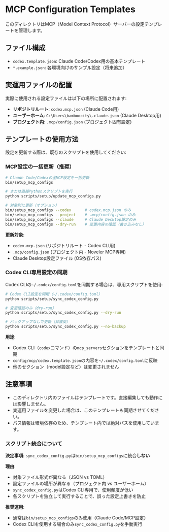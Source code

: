# MCP Configuration Templates

このディレクトリはMCP（Model Context Protocol）サーバーの設定テンプレートを管理します。

## ファイル構成

- `codex.template.json`: Claude Code/Codex用の基本テンプレート
- `*.example.json`: 各環境向けのサンプル設定（将来追加）

## 実運用ファイルの配置

実際に使用される設定ファイルは以下の場所に配置されます:

- **リポジトリルート**: `codex.mcp.json` (Claude Code用)
- **ユーザーホーム**: `C:\Users\bamboocity\.claude.json` (Claude Desktop用)
- **プロジェクト内**: `.mcp/config.json` (プロジェクト固有設定)

## テンプレートの使用方法

設定を更新する際は、既存のスクリプトを使用してください:

### MCP設定の一括更新（推奨）

```bash
# Claude Code/Codexの全MCP設定を一括更新
bin/setup_mcp_configs

# または直接Pythonスクリプトを実行
python scripts/setup/update_mcp_configs.py

# 対象別に更新（オプション）
bin/setup_mcp_configs --codex      # codex.mcp.json のみ
bin/setup_mcp_configs --project    # .mcp/config.json のみ
bin/setup_mcp_configs --claude     # Claude Desktop設定のみ
bin/setup_mcp_configs --dry-run    # 変更内容の確認（書き込みなし）
```

**更新対象**:
- `codex.mcp.json` (リポジトリルート - Codex CLI用)
- `.mcp/config.json` (プロジェクト内 - Noveler MCP専用)
- Claude Desktop設定ファイル (OS依存パス)

### Codex CLI専用設定の同期

Codex CLIの`~/.codex/config.toml`を同期する場合は、専用スクリプトを使用:

```bash
# Codex CLI設定を同期（~/.codex/config.toml）
python scripts/setup/sync_codex_config.py

# 変更確認のみ（dry-run）
python scripts/setup/sync_codex_config.py --dry-run

# バックアップなしで更新（非推奨）
python scripts/setup/sync_codex_config.py --no-backup
```

**用途**:
- Codex CLI（`codex`コマンド）の`mcp_servers`セクションをテンプレートと同期
- `config/mcp/codex.template.json`の内容を`~/.codex/config.toml`に反映
- 他のセクション（model設定など）は変更されません

## 注意事項

- このディレクトリ内のファイルはテンプレートです。直接編集しても動作には影響しません。
- 実運用ファイルを変更した場合は、このテンプレートも同期させてください。
- パス情報は環境依存のため、テンプレート内では絶対パスを使用しています。

### スクリプト統合について

**決定事項**: `sync_codex_config.py`は`bin/setup_mcp_configs`に統合**しない**

**理由**:
- 対象ファイル形式が異なる（JSON vs TOML）
- 設定ファイルの場所が異なる（プロジェクト内 vs ユーザーホーム）
- `sync_codex_config.py`はCodex CLI専用で、使用頻度が低い
- 各スクリプトを独立して実行することで、誤った設定上書きを防止

**推奨運用**:
- 通常は`bin/setup_mcp_configs`のみ使用（Claude Code/MCP設定）
- Codex CLIを使用する場合のみ`sync_codex_config.py`を手動実行
